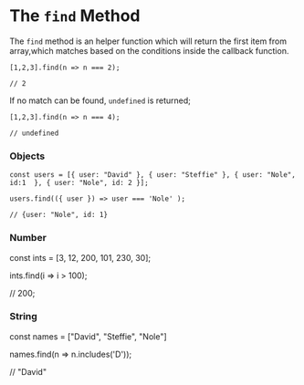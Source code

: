 # The `find` Method

The `find` method is an helper function which will return the first item from array,which matches based on the conditions inside the callback function.

```
[1,2,3].find(n => n === 2);

// 2
```

If no match can be found, `undefined` is returned;

```
[1,2,3].find(n => n === 4);

// undefined
```

### Objects

```
const users = [{ user: "David" }, { user: "Steffie" }, { user: "Nole", id:1  }, { user: "Nole", id: 2 }];

users.find(({ user }) => user === 'Nole' );

// {user: "Nole", id: 1}
```

### Number

const ints = [3, 12, 200, 101, 230, 30];

ints.find(i => i > 100);

// 200;

### String

const names = ["David", "Steffie", "Nole"]

names.find(n => n.includes('D'));

// "David"

